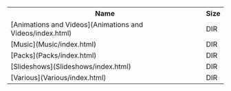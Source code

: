 <table>
<tr><th>Name</th><th>Size</th></tr>
<tr><td>[Animations and Videos](Animations and Videos/index.html)</td><td>DIR</td></tr>
<tr><td>[Music](Music/index.html)</td><td>DIR</td></tr>
<tr><td>[Packs](Packs/index.html)</td><td>DIR</td></tr>
<tr><td>[Slideshows](Slideshows/index.html)</td><td>DIR</td></tr>
<tr><td>[Various](Various/index.html)</td><td>DIR</td></tr>
</table>
